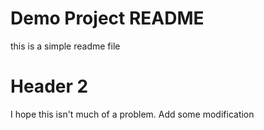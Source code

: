 # Demo Project README
this is a simple readme file
# Header 2
I hope this isn't much of a problem.
Add some modification
